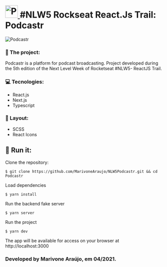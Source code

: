 #  <a href="https://rocketseat.com.br//" target="_blank"> <img src="https://image.freepik.com/free-vector/illustration-headphones-icon_53876-5571.jpg" alt="Podcastr" width="40" height="40"/> </a> #NLW5 Rockseat React.Js Trail: Podcastr


<img src="https://user-images.githubusercontent.com/74380088/115907983-f5488e80-a43f-11eb-8888-69407afb6f3c.png" alt="Podcastr" />

### 📰  The project:

Podcastr is a platform for podcast broadcasting. 
Project developed during the 5th edition of the Next Level Week of Rocketseat #NLW5- ReactJS Trail.

### 💻 Tecnologies:
- React.js
- Next.js
- Typescript

### 🎨 Layout:
- SCSS
- React Icons

## 🏃 Run it: 

Clone the repository:

```tsx
$ git clone https://github.com/MarivoneAraujo/NLW5Podcastr.git && cd Podcastr
```

Load dependencies
```tsx
$ yarn install
```
Run the backend fake server
```tsx
$ yarn server
```
Run the project
```tsx
$ yarn dev
```

The app will be available for access on your browser at http://localhost:3000

### Developed by Marivone Araújo, em 04/2021.
